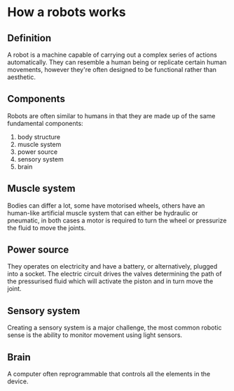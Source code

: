# How a robots works  

## Definition  

A robot is a machine capable of carrying out a complex series of actions automatically. They can resemble a human being or replicate certain human movements, however they're often designed to be functional rather than aesthetic.  

## Components  

Robots are often similar to humans in that they are made up of the same fundamental components:

1. body structure
2. muscle system
3. power source
4. sensory system
5. brain

## Muscle system  

Bodies can differ a lot, some have motorised wheels, others have an human-like artificial muscle system that can either be hydraulic or pneumatic, in both cases a motor is required to turn the wheel or pressurize the fluid to move the joints.  

## Power source  

They operates on electricity and have a battery, or alternatively, plugged into a socket. The electric circuit drives the valves determining the path of the pressurised fluid which will activate the piston and in turn move the joint.  

## Sensory system  

Creating a sensory system is a major challenge, the most common robotic sense is the ability to monitor movement using light sensors.  

## Brain  

A computer often reprogrammable that controls all the elements in the device.  
